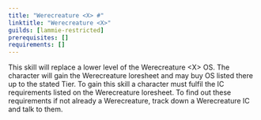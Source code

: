 ```yaml
---
title: "Werecreature <X> #"
linktitle: "Werecreature <X>"
guilds: [lammie-restricted]
prerequisites: []
requirements: []
---
```

This skill will replace a lower level of the Werecreature \<X> OS. The character will gain the Werecreature loresheet and may buy OS listed there up to the stated Tier. To gain this skill a character must fulfil the IC requirements listed on the Werecreature loresheet. To find out these requirements if not already a Werecreature, track down a Werecreature IC and talk to them.